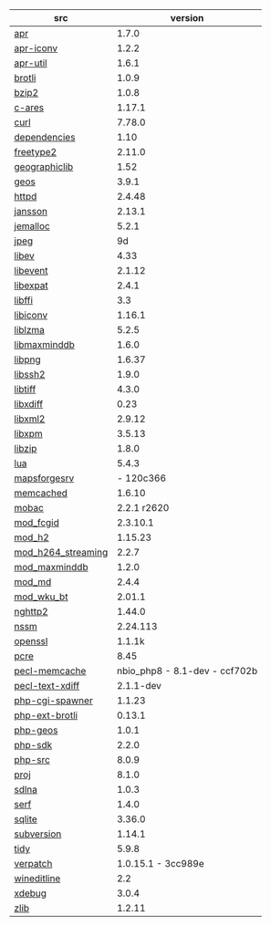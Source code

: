 | src | version |
| ---- | ---- |
| [apr](https://github.com/apache/apr) | 1.7.0 |
| [apr-iconv](https://github.com/apache/apr-iconv) | 1.2.2 |
| [apr-util](https://github.com/apache/apr-util) | 1.6.1 |
| [brotli](https://github.com/google/brotli) | 1.0.9 |
| [bzip2](https://sourceware.org/git/bzip2) | 1.0.8 |
| [c-ares](https://github.com/c-ares/c-ares) | 1.17.1 |
| [curl](https://github.com/curl/curl) | 7.78.0 |
| [dependencies](https://github.com/lucasg/Dependencies) | 1.10 |
| [freetype2](https://git.savannah.nongnu.org/git/freetype/freetype2.git/) | 2.11.0 |
| [geographiclib](https://git.code.sf.net/p/geographiclib/code) | 1.52 |
| [geos](https://github.com/libgeos/geos) | 3.9.1 |
| [httpd](https://github.com/apache/httpd) | 2.4.48 |
| [jansson](https://github.com/akheron/jansson) | 2.13.1 |
| [jemalloc](https://github.com/jemalloc/jemalloc) | 5.2.1 |
| [jpeg](https://github.com/mackyle/jpeg) | 9d |
| [libev](https://git.lighttpd.net/libev) | 4.33 |
| [libevent](https://github.com/libevent/libevent) | 2.1.12 |
| [libexpat](https://github.com/libexpat/libexpat) | 2.4.1 |
| [libffi](https://github.com/winlibs/libffi) | 3.3 |
| [libiconv](https://github.com/winlibs/libiconv) | 1.16.1 |
| [liblzma](https://github.com/ShiftMediaProject/liblzma) | 5.2.5 |
| [libmaxminddb](https://github.com/maxmind/libmaxminddb) | 1.6.0 |
| [libpng](https://sourceforge.net/p/libpng/code/ci/master/tree/) | 1.6.37 |
| [libssh2](https://github.com/libssh2/libssh2) | 1.9.0 |
| [libtiff](https://gitlab.com/libtiff/libtiff) | 4.3.0 |
| [libxdiff](https://github.com/opencor/libxdiff) | 0.23 |
| [libxml2](https://github.com/GNOME/libxml2) | 2.9.12 |
| [libxpm](https://gitlab.freedesktop.org/xorg/lib/libxpm) | 3.5.13 |
| [libzip](https://github.com/nih-at/libzip) | 1.8.0 |
| [lua](https://github.com/lua/lua) | 5.4.3 |
| [mapsforgesrv](https://github.com/telemaxx/mapsforgesrv.git) | - 120c366 |
| [memcached](https://github.com/memcached/memcached) | 1.6.10 |
| [mobac](https://svn.code.sf.net/p/mobac/code) | 2.2.1 r2620 |
| [mod_fcgid](http://svn.apache.org/repos/asf) | 2.3.10.1 |
| [mod_h2](https://github.com/icing/mod_h2) | 1.15.23 |
| [mod_h264_streaming](https://github.com/traceypooh/mod_h264_streaming--intra-keyframes) | 2.2.7 |
| [mod_maxminddb](https://github.com/maxmind/mod_maxminddb) | 1.2.0 |
| [mod_md](https://github.com/icing/mod_md) | 2.4.4 |
| [mod_wku_bt](https://github.com/nono303/mod_whatkilledus) | 2.01.1 |
| [nghttp2](https://github.com/nghttp2/nghttp2) | 1.44.0 |
| [nssm](https://github.com/puppetlabs/nssm) | 2.24.113 |
| [openssl](https://github.com/openssl/openssl) | 1.1.1k |
| [pcre](https://github.com/jwilk-mirrors/pcre) | 8.45 |
| [pecl-memcache](https://github.com/websupport-sk/pecl-memcache) | nbio_php8 - 8.1-dev - ccf702b |
| [pecl-text-xdiff](https://github.com/php/pecl-text-xdiff) | 2.1.1-dev |
| [php-cgi-spawner](https://github.com/deemru/php-cgi-spawner) | 1.1.23 |
| [php-ext-brotli](https://github.com/kjdev/php-ext-brotli) | 0.13.1 |
| [php-geos](https://github.com/ModelTech/php-geos) | 1.0.1 |
| [php-sdk](https://github.com/microsoft/php-sdk-binary-tools) | 2.2.0 |
| [php-src](https://github.com/php/php-src) | 8.0.9 |
| [proj](https://github.com/OSGeo/PROJ) | 8.1.0 |
| [sdlna](https://github.com/nono303/simpleDLNA) | 1.0.3 |
| [serf](https://github.com/apache/serf) | 1.4.0 |
| [sqlite](https://github.com/azadkuh/sqlite-amalgamation) | 3.36.0 |
| [subversion](https://github.com/apache/subversion) | 1.14.1 |
| [tidy](https://github.com/htacg/tidy-html5) | 5.9.8 |
| [verpatch](https://github.com/pavel-a/ddverpatch) | 1.0.15.1 - 3cc989e |
| [wineditline](https://svn.code.sf.net/p/mingweditline/code) | 2.2 |
| [xdebug](https://github.com/xdebug/xdebug) | 3.0.4 |
| [zlib](https://github.com/madler/zlib) | 1.2.11 |